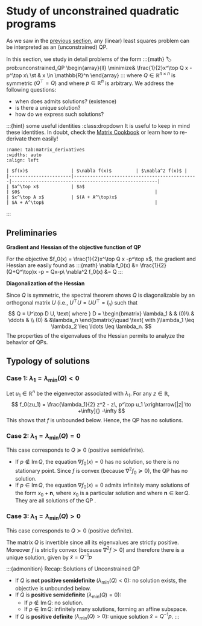 # Study of unconstrained quadratic programs

As we saw in the [previous section](03-general-form-LS.md#interpretation-as-an-unconstrained-quadratic-program-qp), any (linear) least squares problem can be interpreted as an (unconstrained) QP. 

In this section, we study in detail problems of the form
:::{math}
:label:prob:unconstrained_QP
\begin{array}{ll}
\minimize&  \frac{1}{2}x^\top Q x -p^\top x\\
\st & x \in \mathbb{R}^n
\end{array}
:::
where $Q \in \mathbb{R}^{n\times n}$ is symmetric ($Q^\top = Q$) and where $p \in \mathbb{R}^n$ is arbitrary. 
We address the following questions:
- when does [](#prob:unconstrained_QP) admits solutions? (existence)
- is there a unique solution? 
- how do we express such solutions? 

:::{hint} some useful identities
:class:dropdown
It is useful to keep in mind these identities. In doubt, check the [Matrix Cookbook](https://www.math.uwaterloo.ca/~hwolkowi/matrixcookbook.pdf) or learn how to re-derivate them easily!

```{table}
:name: tab:matrix_derivatives
:widths: auto
:align: left

| $f(x)$                | $\nabla f(x)$         | $\nabla^2 f(x)$ |
|-----------------------|----------------------------------------------|------------------------------------------------------|
| $a^\top x$            | $a$                                          | $0$                                                  |
| $x^\top A x$          | $(A + A^\top)x$                              | $A + A^\top$                                         |

```
:::

## Preliminaries
**Gradient and Hessian of the objective function of QP**

For the objective $f_0(x) = \frac{1}{2}x^\top Q x -p^\top x$, the gradient and Hessian are easily found as 
:::{math}
\nabla f_0(x) &= \frac{1}{2}(Q+Q^\top)x -p = Qx-p\\
\nabla^2 f_0(x) &= Q
:::

**Diagonalization of the Hessian**

Since $Q$ is symmetric, the spectral theorem shows $Q$ is diagonalizable by an orthogonal matrix $U$ (i.e., $U^\top U = UU^\top = I_n$) such that 
$$
Q = U^\top D U, \text{ where } D = \begin{bmatrix}
\lambda_1 & & (0)\\
& \ddots & \\ 
(0) & &\lambda_n
\end{bmatrix}\quad \text{ with }\lambda_1 \leq \lambda_2 \leq \ldots \leq \lambda_n. 
$$
The properties of the eigenvalues of the Hessian permits to analyze the behavior of QPs. 

## Typology of solutions
### Case 1: $\lambda_1 = \lambda_{\min}(Q) < 0$
Let $u_1 \in \mathbb{R}^n$ be the eigenvector associated with $\lambda_1$. For any $z \in \mathbb{R}$,
$$
f_0(zu_1) = \frac{\lambda_1}{2} z^2 - z\, p^\top u_1 \xrightarrow[|z| \to +\infty]{} -\infty
$$
This shows that $f$ is unbounded below. Hence, the QP [](#prob:unconstrained_QP) has no solutions. 

### Case 2: $\lambda_1 = \lambda_{\min}(Q) = 0$
This case corresponds to $Q \succeq 0$ (positive semidefinite).
- If $p \notin \operatorname{Im} Q$, the equation $\nabla f_0(x) = 0$ has no solution, so there is no stationary point. Since $f$ is convex (because $\nabla^2 f_0 \succeq 0$), the QP [](#prob:unconstrained_QP) has no solution.
- If $p \in \operatorname{Im} Q$, the equation $\nabla f_0(x) = 0$ admits infinitely many solutions of the form $x_0 + \mathbf{n}$, where $x_0$ is a particular solution and where $\mathbf{n} \in \ker Q$. They are all solutions of the QP [](#prob:unconstrained_QP).

### Case 3: $\lambda_1 = \lambda_{\min}(Q) > 0$
This case corresponds to $Q \succ 0$ (positive definite).

The matrix $Q$ is invertible since all its eigenvalues are strictly positive. 
Moreover $f$ is strictly convex (because $\nabla^2 f \succ 0$) and therefore there is a unique solution, given by $\hat{x} = Q^{-1}p$


:::{admonition} Recap: Solutions of Unconstrained QP
- If $Q$ is **not positive semidefinite** ($\lambda_{\min}(Q) < 0$): no solution exists, the objective is unbounded below.
- If $Q$ is **positive semidefinite** ($\lambda_{\min}(Q) = 0$):
    - If $p \notin \operatorname{Im} Q$: no solution.
    - If $p \in \operatorname{Im} Q$: infinitely many solutions, forming an affine subspace.
- If $Q$ is **positive definite** ($\lambda_{\min}(Q) > 0$): unique solution $\hat{x} = Q^{-1}p$.
:::